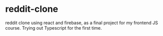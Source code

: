 # reddit-clone
reddit clone using react and firebase, as a final project for my frontend JS course. Trying out Typescript for the first time.
